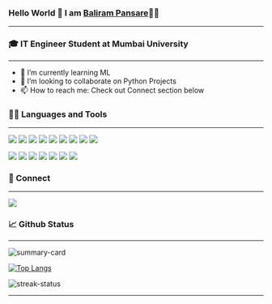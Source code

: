 
### Hello World 👋 I am [Baliram Pansare](https//www.google.com)👨‍💻
___
<!-- ![](https://komarev.com/ghpvc/?username=balirampansare&label=Visitors)  [![Github](https://img.shields.io/github/followers/balirampansare?label=Followers&logo=Github)](https://github.com/balirampansare)-->

### 🎓 IT Engineer Student at Mumbai University
___

<!-- - 🔭 I’m currently working on ... -->
- 🌱 I’m currently learning ML
- 👯 I’m looking to collaborate on Python Projects
- 📫 How to reach me: Check out Connect section below

### 👨‍💻 Languages and Tools
___
<p>
<img src="https://img.shields.io/badge/Python-FFD43B?style=for-the-badge&logo=python&logoColor=darkgreen"/>
<img src="https://img.shields.io/badge/HTML5-E34F26?style=for-the-badge&logo=html5&logoColor=white" />
<img src="https://img.shields.io/badge/CSS3-1572B6?style=for-the-badge&logo=css3&logoColor=white" /> 
<img src="https://img.shields.io/badge/JavaScript-323330?style=for-the-badge&logo=javascript&logoColor=F7DF1E" />
<img src="https://img.shields.io/badge/Bootstrap-563D7C?style=for-the-badge&logo=bootstrap&logoColor=white" />
<img src="https://img.shields.io/badge/Java-ED8B00?style=for-the-badge&logo=java&logoColor=white" />
<img src="https://img.shields.io/badge/C-00599C?style=for-the-badge&logo=c&logoColor=white" />
<img src="https://img.shields.io/badge/C%2B%2B-00599C?style=for-the-badge&logo=c%2B%2B&logoColor=white"/> 
<img src="https://img.shields.io/badge/Arduino_IDE-00979D?style=for-the-badge&logo=arduino&logoColor=white" />
</p>

<p>
<img src="https://img.shields.io/badge/Visual_Studio_Code-0078D4?style=for-the-badge&logo=visual%20studio%20code&logoColor=white"/>
<img src="https://img.shields.io/badge/Jupyter-F37626.svg?&style=for-the-badge&logo=Jupyter&logoColor=white" />
<img src="https://img.shields.io/badge/conda-342B029.svg?&style=for-the-badge&logo=anaconda&logoColor=white" />
<img src="https://img.shields.io/badge/GitHub-100000?style=for-the-badge&logo=github&logoColor=white" />
<img src="https://img.shields.io/badge/GIT-E44C30?style=for-the-badge&logo=git&logoColor=white" />
<img src="https://img.shields.io/badge/Netlify-00C7B7?style=for-the-badge&logo=netlify&logoColor=black" />
<img src="https://img.shields.io/badge/Colab-F9AB00?style=for-the-badge&logo=googlecolab&color=525252" />
 
 
 </p>




### 🤝 Connect
___
<!--a href="#"><img src="https://img.shields.io/badge/website-000000?style=for-the-badge&logo=About.me&logoColor=white"/></a-->
<!--a href="www.linkedin.com/in/balirampansare"><img src="https://img.shields.io/badge/LinkedIn-0077B5?style=for-the-badge&logo=linkedin&logoColor=white"/></a-->
[<img src="https://img.shields.io/badge/LinkedIn-0077B5?style=for-the-badge&logo=linkedin&logoColor=white"/>](https://www.linkedin.com/in/baliram-pansare-3627091a2/)

### 📈 Github Status

___

<img src="https://github-profile-summary-cards.vercel.app/api/cards/profile-details?username=balirampansare&theme=vue" alt="summary-card" />

<!--img src="https://github-readme-stats.vercel.app/api/top-langs/?username=balirampansare&layout=compact" alt="top-languages" /-->
[![Top Langs](https://github-readme-stats.vercel.app/api/top-langs/?username=balirampansare&layout=compact)](https://github.com/balirampansare/github-readme-stats)

<img  src="https://github-readme-streak-stats.herokuapp.com/?user=balirampansare" alt="streak-status" />

<!-- img src="https://activity-graph.herokuapp.com/graph?username=balirampansare&theme=minimal" alt="activity-status" /-->

<!-- ![Baliram's GitHub stats](https://github-readme-stats.vercel.app/api?username=balirampansare&show_icons=true) -->

___


